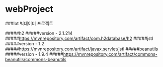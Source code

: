 # webProject
###Iot 빅데이터 프로젝트 

#####h2 
#####version - 2.1.214
#####https://mvnrepository.com/artifact/com.h2database/h2
#####jstl 
#####version - 1.2
#####https://mvnrepository.com/artifact/javax.servlet/jstl
#####beanutils
#####version - 1.9.4
#####https://mvnrepository.com/artifact/commons-beanutils/commons-beanutils